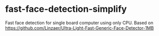 # fast-face-detection-simplify
Fast face detection for single board computer using only CPU. Based on https://github.com/Linzaer/Ultra-Light-Fast-Generic-Face-Detector-1MB
